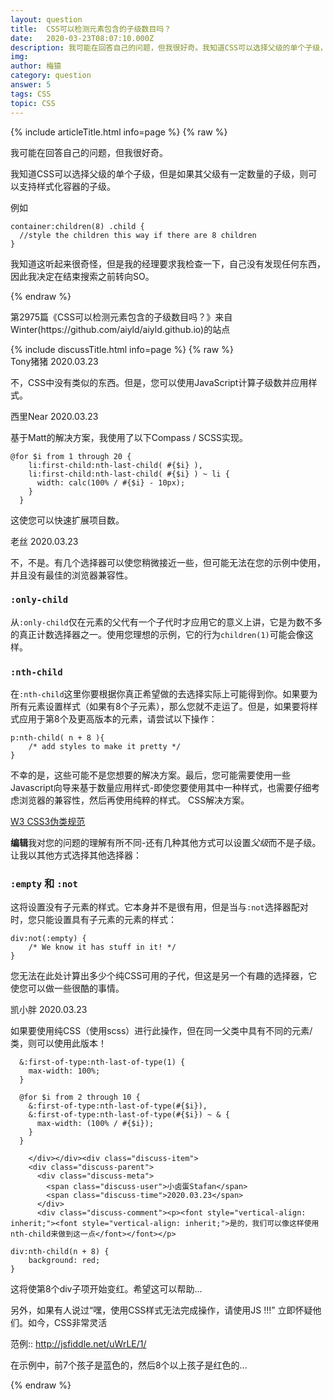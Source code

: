 ```yaml
---
layout: question
title:  CSS可以检测元素包含的子级数目吗？
date:   2020-03-23T08:07:10.000Z
description: 我可能在回答自己的问题，但我很好奇。我知道CSS可以选择父级的单个子级，但是如果其父级有一定数量的子级，则可以支持样式化容器的子级。例如con...
img: 
author: 梅猿
category: question
answer: 5
tags: CSS
topic: CSS
---
```

<div class="article-root">
  <div class="article">
    {% include articleTitle.html info=page %}
    {% raw %}
    <div class="article-content"><p><font style="vertical-align: inherit;"><font style="vertical-align: inherit;">我可能在回答自己的问题，但我很好奇。</font></font></p>

<p><font style="vertical-align: inherit;"><font style="vertical-align: inherit;">我知道CSS可以选择父级的单个子级，但是如果其父级有一定数量的子级，则可以支持样式化容器的子级。</font></font></p>

<p><font style="vertical-align: inherit;"><font style="vertical-align: inherit;">例如</font></font></p>

<pre><code>container:children(8) .child {<font></font>
  //style the children this way if there are 8 children<font></font>
}<font></font>
</code></pre>

<p><font style="vertical-align: inherit;"><font style="vertical-align: inherit;">我知道这听起来很奇怪，但是我的经理要求我检查一下，自己没有发现任何东西，因此我决定在结束搜索之前转向SO。</font></font></p></div>
    {% endraw %}
  </div>
  <p class="winter_mark">第2975篇《CSS可以检测元素包含的子级数目吗？》来自Winter(https://github.com/aiyld/aiyld.github.io)的站点</p>
  <div class="discuss-wrapper">
    {% include discussTitle.html info=page %}
    {% raw %}
    <div class="discuss-list">
    <div class="discuss-item">
        <div class="discuss-parent">
          <div class="discuss-meta">
            <span class="discuss-user">Tony猪猪</span>
            <span class="discuss-time">2020.03.23</span>
          </div>
          <div class="discuss-comment"><p><font style="vertical-align: inherit;"><font style="vertical-align: inherit;">不，CSS中没有类似的东西。</font><font style="vertical-align: inherit;">但是，您可以使用JavaScript计算子级数并应用样式。</font></font></p></div>
        </div></div><div class="discuss-item">
        <div class="discuss-parent">
          <div class="discuss-meta">
            <span class="discuss-user">西里Near</span>
            <span class="discuss-time">2020.03.23</span>
          </div>
          <div class="discuss-comment"><p><font style="vertical-align: inherit;"><font style="vertical-align: inherit;">基于Matt的解决方案，我使用了以下Compass / SCSS实现。</font></font></p>

<pre><code>@for $i from 1 through 20 {<font></font>
    li:first-child:nth-last-child( #{$i} ),<font></font>
    li:first-child:nth-last-child( #{$i} ) ~ li {<font></font>
      width: calc(100% / #{$i} - 10px);<font></font>
    }<font></font>
  }<font></font>
</code></pre>

<p><font style="vertical-align: inherit;"><font style="vertical-align: inherit;">这使您可以快速扩展项目数。</font></font></p></div>
        </div></div><div class="discuss-item">
        <div class="discuss-parent">
          <div class="discuss-meta">
            <span class="discuss-user">老丝</span>
            <span class="discuss-time">2020.03.23</span>
          </div>
          <div class="discuss-comment"><p><font style="vertical-align: inherit;"><font style="vertical-align: inherit;">不，不是。</font><font style="vertical-align: inherit;">有几个选择器可以使您稍微接近一些，但可能无法在您的示例中使用，并且没有最佳的浏览器兼容性。</font></font></p>

<h3><code>:only-child</code></h3>

<p><font style="vertical-align: inherit;"><font style="vertical-align: inherit;">从</font></font><code>:only-child</code><font style="vertical-align: inherit;"><font style="vertical-align: inherit;">仅在元素的父代有一个子代时才应用它的意义上讲，它是为数不多的真正计数选择器之一。</font><font style="vertical-align: inherit;">使用您理想的示例，它的行为</font></font><code>children(1)</code><font style="vertical-align: inherit;"><font style="vertical-align: inherit;">可能会</font><font style="vertical-align: inherit;">像</font><font style="vertical-align: inherit;">这样。</font></font></p>

<h3><code>:nth-child</code></h3>

<p><font style="vertical-align: inherit;"><font style="vertical-align: inherit;">在</font></font><code>:nth-child</code><font style="vertical-align: inherit;"><font style="vertical-align: inherit;">这里你要根据你真正希望做的去选择实际上可能得到你。</font><font style="vertical-align: inherit;">如果要为所有元素设置样式（如果有8个子元素），那么您就不走运了。</font><font style="vertical-align: inherit;">但是，如果要将样式应用于第8个​​及更高版本的元素，请尝试以下操作：</font></font></p>

<pre><code>p:nth-child( n + 8 ){<font></font>
    /* add styles to make it pretty */<font></font>
}<font></font>
</code></pre>

<p><font style="vertical-align: inherit;"><font style="vertical-align: inherit;">不幸的是，这些可能不是您想要的解决方案。</font><font style="vertical-align: inherit;">最后，您可能需要使用一些Javascript向导来基于数量应用样式-即使您要使用其中一种样式，也需要仔细考虑浏览器的兼容性，然后再使用纯粹的样式。 CSS解决方案。</font></font></p>

<p><a href="http://www.w3.org/TR/selectors/#pseudo-classes" rel="noreferrer"><font style="vertical-align: inherit;"><font style="vertical-align: inherit;">W3 CSS3伪类规范</font></font></a></p>

<p><strong><font style="vertical-align: inherit;"><font style="vertical-align: inherit;">编辑</font></font></strong><font style="vertical-align: inherit;"><font style="vertical-align: inherit;">我对您的问题的理解有所不同-还有几种其他方式可以设置</font></font><em><font style="vertical-align: inherit;"><font style="vertical-align: inherit;">父级</font></font></em><font style="vertical-align: inherit;"><font style="vertical-align: inherit;">而不是子级。</font><font style="vertical-align: inherit;">让我以其他方式选择其他选择器：</font></font></p>

<h3><code>:empty</code><font style="vertical-align: inherit;"><font style="vertical-align: inherit;"> 和 </font></font><code>:not</code></h3>

<p><font style="vertical-align: inherit;"><font style="vertical-align: inherit;">这将设置没有子元素的样式。</font><font style="vertical-align: inherit;">它本身并不是很有用，但是当与</font></font><code>:not</code><font style="vertical-align: inherit;"><font style="vertical-align: inherit;">选择器</font><font style="vertical-align: inherit;">配对时</font><font style="vertical-align: inherit;">，您只能设置具有子元素的元素的样式：</font></font></p>

<pre><code>div:not(:empty) {<font></font>
    /* We know it has stuff in it! */<font></font>
}<font></font>
</code></pre>

<p><font style="vertical-align: inherit;"><font style="vertical-align: inherit;">您无法在此处计算出多少个纯CSS可用的子代，但这是另一个有趣的选择器，它使您可以做一些很酷的事情。</font></font></p></div>
        </div></div><div class="discuss-item">
        <div class="discuss-parent">
          <div class="discuss-meta">
            <span class="discuss-user">凯小胖</span>
            <span class="discuss-time">2020.03.23</span>
          </div>
          <div class="discuss-comment"><p><font style="vertical-align: inherit;"><font style="vertical-align: inherit;">如果要使用纯CSS（使用scss）进行此操作，但在同一父类中具有不同的元素/类，则可以使用此版本！</font></font></p>

<pre><code>  &amp;:first-of-type:nth-last-of-type(1) {<font></font>
    max-width: 100%;<font></font>
  }<font></font>
<font></font>
  @for $i from 2 through 10 {<font></font>
    &amp;:first-of-type:nth-last-of-type(#{$i}),<font></font>
    &amp;:first-of-type:nth-last-of-type(#{$i}) ~ &amp; {<font></font>
      max-width: (100% / #{$i});<font></font>
    }<font></font>
  }<font></font>
</code></pre></div>
        </div></div><div class="discuss-item">
        <div class="discuss-parent">
          <div class="discuss-meta">
            <span class="discuss-user">小卤蛋Stafan</span>
            <span class="discuss-time">2020.03.23</span>
          </div>
          <div class="discuss-comment"><p><font style="vertical-align: inherit;"><font style="vertical-align: inherit;">是的，我们可以像这样使用nth-child来做到这一点</font></font></p>

<pre><code>div:nth-child(n + 8) {<font></font>
    background: red;<font></font>
}<font></font>
</code></pre>

<p><font style="vertical-align: inherit;"><font style="vertical-align: inherit;">这将使第8个div子项开始变红。</font><font style="vertical-align: inherit;">希望这可以帮助...</font></font></p>

<p><font style="vertical-align: inherit;"><font style="vertical-align: inherit;">另外，如果有人说过“嘿，使用CSS样式无法完成操作，请使用JS !!!” </font><font style="vertical-align: inherit;">立即怀疑他们。</font><font style="vertical-align: inherit;">如今，CSS非常灵活</font></font></p>

<p><font style="vertical-align: inherit;"><font style="vertical-align: inherit;">范例:: </font></font><a href="http://jsfiddle.net/uWrLE/1/" rel="noreferrer"><font style="vertical-align: inherit;"><font style="vertical-align: inherit;">http://jsfiddle.net/uWrLE/1/</font></font></a></p>

<p><font style="vertical-align: inherit;"><font style="vertical-align: inherit;">在示例中，前7个孩子是蓝色的，然后8个以上孩子是红色的...</font></font></p></div>
        </div></div>
    </div>
    {% endraw %}
  </div>
<div>
